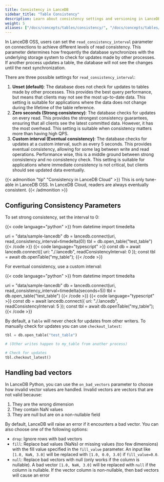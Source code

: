 ```yaml
---
title: Consistency in LanceDB
sidebar_title: "Table Consistency"
description: Learn about consistency settings and versioning in LanceDB tables.
weight: 5
aliases: ["/docs/concepts/tables/consistency/", "/docs/concepts/tables/consistency"]
---
```


In LanceDB OSS, users can set the `read_consistency_interval` parameter on connections to achieve different levels of read consistency. This parameter determines how frequently the database synchronizes with the underlying storage system to check for updates made by other processes. If another process updates a table, the database will not see the changes until the next synchronization.

There are three possible settings for `read_consistency_interval`:

1. **Unset (default)**: The database does not check for updates to tables made by other processes. This provides the best query performance, but means that clients may not see the most up-to-date data. This setting is suitable for applications where the data does not change during the lifetime of the table reference.
2. **Zero seconds (Strong consistency)**: The database checks for updates on every read. This provides the strongest consistency guarantees, ensuring that all clients see the latest committed data. However, it has the most overhead. This setting is suitable when consistency matters more than having high QPS.
3. **Custom interval (Eventual consistency)**: The database checks for updates at a custom interval, such as every 5 seconds. This provides eventual consistency, allowing for some lag between write and read operations. Performance wise, this is a middle ground between strong consistency and no consistency check. This setting is suitable for applications where immediate consistency is not critical, but clients should see updated data eventually.

{{< admonition "tip" "Consistency in LanceDB Cloud" >}}
This is only tune-able in LanceDB OSS. In LanceDB Cloud, readers are always eventually consistent.
{{< /admonition >}}

## Configuring Consistency Parameters

To set strong consistency, set the interval to 0:

{{< code language="python" >}}
from datetime import timedelta

uri = "data/sample-lancedb"
db = lancedb.connect(uri, read_consistency_interval=timedelta(0))
tbl = db.open_table("test_table")
{{< /code >}}
{{< code language="typescript" >}}
const db = await lancedb.connect({ uri: "./.lancedb", readConsistencyInterval: 0 });
const tbl = await db.openTable("my_table");
{{< /code >}}

For eventual consistency, use a custom interval:

{{< code language="python" >}}
from datetime import timedelta

uri = "data/sample-lancedb"
db = lancedb.connect(uri, read_consistency_interval=timedelta(seconds=5))
tbl = db.open_table("test_table")
{{< /code >}}
{{< code language="typescript" >}}
const db = await lancedb.connect({ uri: "./.lancedb", readConsistencyInterval: 5 });
const tbl = await db.openTable("my_table");
{{< /code >}}


By default, a `Table` will never check for updates from other writers. To manually check for updates you can use `checkout_latest`:

```python
tbl = db.open_table("test_table")

# (Other writes happen to my_table from another process)

# Check for updates
tbl.checkout_latest()
```

## Handling bad vectors

In LanceDB Python, you can use the `on_bad_vectors` parameter to choose how
invalid vector values are handled. Invalid vectors are vectors that are not valid
because:

1. They are the wrong dimension
2. They contain NaN values
3. They are null but are on a non-nullable field

By default, LanceDB will raise an error if it encounters a bad vector. You can
also choose one of the following options:

* `drop`: Ignore rows with bad vectors
* `fill`: Replace bad values (NaNs) or missing values (too few dimensions) with
    the fill value specified in the `fill_value` parameter. An input like
    `[1.0, NaN, 3.0]` will be replaced with `[1.0, 0.0, 3.0]` if `fill_value=0.0`.
* `null`: Replace bad vectors with null (only works if the column is nullable).
    A bad vector `[1.0, NaN, 3.0]` will be replaced with `null` if the column is
    nullable. If the vector column is non-nullable, then bad vectors will cause an
    error
